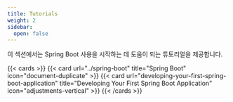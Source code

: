 ```yaml
---
title: Tutorials
weight: 2
sidebar:
  open: false
---
```


이 섹션에서는 Spring Boot 사용을 시작하는 데 도움이 되는 튜토리얼을 제공합니다.

{{< cards >}}
  {{< card url="../spring-boot" title="Spring Boot" icon="document-duplicate" >}}
  {{< card url="developing-your-first-spring-boot-application" title="Developing Your First  Spring Boot Application" icon="adjustments-vertical" >}}
{{< /cards >}}